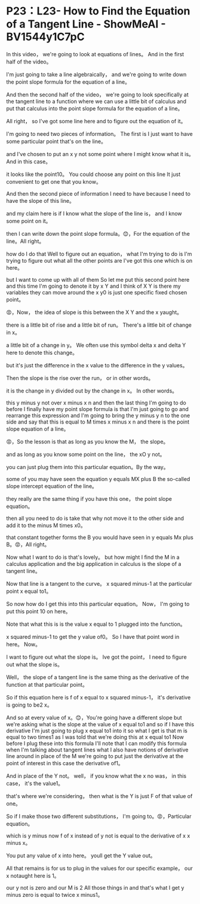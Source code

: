 # P23：L23- How to Find the Equation of a Tangent Line - ShowMeAI - BV1544y1C7pC

In this video， we're going to look at equations of lines。 And in the first half of the video。

 I'm just going to take a line algebraically， and we're going to write down the point slope formula for the equation of a line。

 And then the second half of the video， we're going to look specifically at the tangent line to a function where we can use a little bit of calculus and put that calculus into the point slope formula for the equation of a line。

 All right， so I've got some line here and to figure out the equation of it。

 I'm going to need two pieces of information。 The first is I just want to have some particular point that's on the line。

 and I've chosen to put an x y not some point where I might know what it is。 And in this case。

 it looks like the point10。 You could choose any point on this line It just convenient to get one that you know。

 And then the second piece of information I need to have because I need to have the slope of this line。

 and my claim here is if I know what the slope of the line is， and I know some point on it。

 then I can write down the point slope formula。😊，For the equation of the line。All right。

 how do I do that Well to figure out an equation， what I'm trying to do is I'm trying to figure out what all the other points are I've got this one which is on here。

 but I want to come up with all of them So let me put this second point here and this time I'm going to denote it by x Y and I think of X Y is there my variables they can move around the x y0 is just one specific fixed chosen point。

😡，Now， the idea of slope is this between the X Y and the x yaught。

 there is a little bit of rise and a little bit of run。 There's a little bit of change in x。

 a little bit of a change in y。 We often use this symbol delta x and delta Y here to denote this change。

 but it's just the difference in the x value to the difference in the y values。

Then the slope is the rise over the run， or in other words。

 it is the change in y divided out by the change in x。 In other words。

 this y minus y not over x minus x n and then the last thing I'm going to do before I finally have my point slope formula is that I'm just going to go and rearrange this expression and I'm going to bring the y minus y n to the one side and say that this is equal to M times x minus x n and there is the point slope equation of a line。

😡，So the lesson is that as long as you know the M， the slope。

 and as long as you know some point on the line， the xO y not。

 you can just plug them into this particular equation。By the way。

 some of you may have seen the equation y equals MX plus B the so-called slope intercept equation of the line。

 they really are the same thing if you have this one， the point slope equation。

 then all you need to do is take that why not move it to the other side and add it to the minus M times x0。

 that constant together forms the B you would have seen in y equals Mx plus B。😡，All right。

 Now what I want to do is that's lovely。 but how might I find the M in a calculus application and the big application in calculus is the slope of a tangent line。

 Now that line is a tangent to the curve。 x squared minus-1 at the particular point x equal to1。

 So now how do I get this into this particular equation。 Now， I'm going to put this point 10 on here。

 Note that what this is is the value x equal to 1 plugged into the function。

 x squared minus-1 to get the y value of0。 So I have that point word in here。 Now。

 I want to figure out what the slope is。 Ive got the point， I need to figure out what the slope is。

 Well， the slope of a tangent line is the same thing as the derivative of the function at that particular point。

 So if this equation here is f of x equal to x squared minus-1， it's derivative is going to be2 x。

 And so at every value of x。😊，You're going have a different slope but we're asking what is the slope at the value of x equal to1 and so if I have this derivative I'm just going to plug x equal to1 into it so what I get is that m is equal to two times1 as I was told that we're doing this at x equal to1 Now before I plug these into this formula I'll note that I can modify this formula when I'm talking about tangent lines what I also have notions of derivative line around in place of the M we're going to put just the derivative at the point of interest in this case the derivative of1。

And in place of the Y not。 well， if you know what the x no was， in this case， it's the value1。

 that's where we're considering， then what is the Y is just F of that value of one。

 So if I make those two different substitutions， I'm going to。😡，Particular equation。

 which is y minus now f of x instead of y not is equal to the derivative of x x minus x。

 You put any value of x into here。 youll get the Y value out。

All that remains is for us to plug in the values for our specific example， our x notaught here is 1。

 our y not is zero and our M is 2 All those things in and that's what I get y minus zero is equal to twice x minus1。

